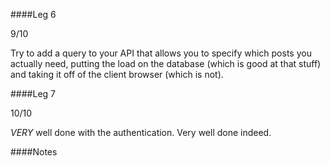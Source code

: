 ####Leg 6

9/10

Try to add a query to your API that allows you to specify which posts you
actually need, putting the load on the database (which is good at that 
stuff) and taking it off of the client browser (which is not).


####Leg 7

10/10

*VERY* well done with the authentication. Very well done indeed.

####Notes

